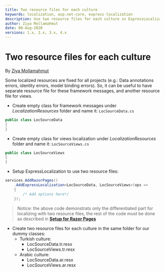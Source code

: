 ```yaml
---
title: Two resource files for each culture
keywords: localization, asp.net-core, express-localization
description: Use two resource files for each culture in ExpressLocalization.
author: Ziya Mollamahmut
date: 08-Aug-2020
versions: 1.x, 2.x, 3.x, 4.x
---
```


# Two resource files for each culture

By [Ziya Mollamahmut](https://github.com/LazZiya)

Some localized resources are fixed for all projects (e.g.: Data annotations errors, identity errors, model binding errors). So, it can be useful to have separate resource file for these framework messages, and another resource file for views.
- Create empty class for framework messages under _LocalizationResources_ folder and name it: `LocSourceData.cs`
````csharp
public class LocSourceData
{
}
````

- Create empty class for views localization under _LocalizationResources_ folder and name it: `LocSourceViews.cs`
````csharp
public class LocSourceViews
{
}
````

- Setup ExpressLocalization to use two resource files:
````csharp
services.AddRazorPages()
    .AddExpressLocalization<LocSourceData, LocSourceViews>(ops => 
    {
        /* Add options here*/
    });
````


> Notice: the above code demonstrats only the differentiated part for localizing with two resource files, the rest of the code must be done as described in **[Setup for Razor Pages][1]**


- Create two resource files for each culture in the same folder for our dummy classes:
  - Turkish culture:
    - LocSourceData.tr.resx
    - LocSourceViews.tr.resx
  - Arabic culture:
    - LocSourceData.ar.resx
    - LocSourceViews.ar.resx

[1]:../LazZiya.ExpressLocalization/Setup-for-Razor-Pages.md